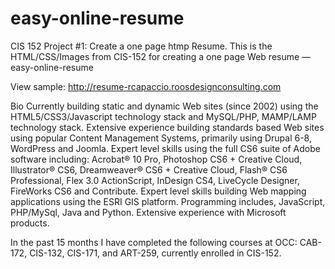 # easy-online-resume
CIS 152 Project #1: Create a one page htmp Resume.
This is the HTML/CSS/Images from CIS-152 for creating a one page Web resume — 
easy-online-resume


View sample: http://resume-rcapaccio.roosdesignconsulting.com


Bio
Currently building static and dynamic Web sites (since 2002) using the HTML5/CSS3/Javascript technology stack and MySQL/PHP, MAMP/LAMP technology stack. Extensive experience building standards based Web sites using popular Content Management Systems, primarily using Drupal 6-8, WordPress and Joomla. Expert level skills using the full CS6 suite of Adobe software including: Acrobat® 10 Pro, Photoshop CS6 + Creative Cloud, Illustrator® CS6, Dreamweaver® CS6 + Creative Cloud, Flash® CS6 Professional, Flex 3.0 ActionScript, InDesign CS4, LiveCycle Designer, FireWorks CS6 and Contribute. Expert level skills building Web mapping applications using the ESRI GIS platform. Programming includes, JavaScript, PHP/MySql, Java and Python. Extensive experience with Microsoft products.

In the past 15 months I have completed the following courses at OCC: CAB-172, CIS-132, CIS-171, and ART-259, currently enrolled in CIS-152.
